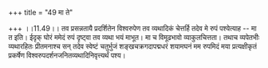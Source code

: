 +++
title = "49 मा ते"

+++
।।11.49।। तव प्रसन्नतायै प्रदर्शितेन विश्वरुपेण तव व्यथादिकं चेत्तर्हि
तदेव मे रुपं पश्येत्याह -- मा त इति। ईदृक् घोरं ममेदं रुपं दृष्ट्वा तव
व्यथा भयं माभूत। मा च विमूढभावो व्याकुलचित्तता। तथाच व्यपेतभीः
व्यथारहितः प्रीतमनाश्च सन् तदेव स्वेष्टं चतुर्भुजं शङ्खचक्रगदापद्मधरं
शयामघनं मम रुपमिदं मया प्रत्यक्षीकृतं प्रकर्षेण
विश्वरुपदर्शनजनितव्यथादिनिवृत्त्यर्थं पश्य।
